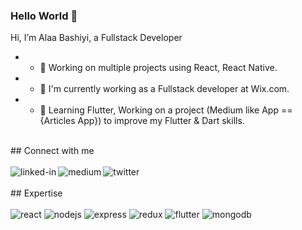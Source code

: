 ### Hello World 👋
Hi, I’m Alaa Bashiyi, a Fullstack Developer
- - 🔭 Working on multiple projects using React, React Native.
- - 💼 I'm currently working as a Fullstack developer at Wix.com.
- - 🌱 Learning Flutter, Working on a project (Medium like App == {Articles App}) to improve my Flutter & Dart skills.
<br>
## Connect with me
<br><br>
<a href="https://www.linkedin.com/in/alaa-bashiyi-5b3818145/"><img align="left" alt="linked-in" src="https://img.shields.io/badge/linkedin-%230077B5.svg?&style=for-the-badge&logo=linkedin&logoColor=white" /></a>
<a href="https://medium.com/@alaabashiyi/"><img align="left" alt="medium" src="https://img.shields.io/badge/medium-%2312100E.svg?&style=for-the-badge&logo=medium&logoColor=white" /></a>
<a href="https://twitter.com/ABashiyi/"><img align="left" alt="twitter" src="https://img.shields.io/badge/twitter-%231DA1F2.svg?&style=for-the-badge&logo=twitter&logoColor=white" /></a>
<br>
<br>
## Expertise
<br><br>
<img alt="react" src="https://img.shields.io/badge/react%20-%2320232a.svg?&style=for-the-badge&logo=react&logoColor=%2361DAFB" />

<img alt="nodejs" src="https://img.shields.io/badge/node.js%20-%2343853D.svg?&style=for-the-badge&logo=node.js&logoColor=white" />

<img alt="express" src="https://img.shields.io/badge/Express.js-404D59?style=for-the-badge" />

<img alt="redux" src="https://img.shields.io/badge/Redux-593D88?style=for-the-badge&logo=redux&logoColor=white" />

<img alt="flutter" src="https://img.shields.io/badge/Flutter-02569B?style=for-the-badge&logo=flutter&logoColor=white" />

<img alt="mongodb" src="https://img.shields.io/badge/MongoDB-4EA94B?style=for-the-badge&logo=mongodb&logoColor=white" />

<br>
<br>
